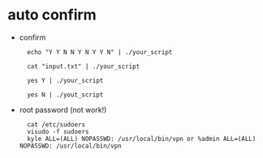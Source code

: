 # auto confirm

- confirm

        echo "Y Y N N Y N Y Y N" | ./your_script

        cat "input.txt" | ./your_script

        yes Y | ./your_script

        yes N | ./yout_script

- root password (not work!)

        cat /etc/sudoers
        visudo -f sudoers
        kyle ALL=(ALL) NOPASSWD: /usr/local/bin/vpn or %admin ALL=(ALL) NOPASSWD: /usr/local/bin/vpn
